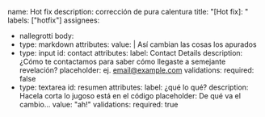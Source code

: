 name: Hot fix
description: corrección de pura calentura
title: "[Hot fix]: "
labels: ["hotfix"]
assignees:
  - nallegrotti
body:
  - type: markdown
    attributes:
      value: |
        Así cambian las cosas los apurados
  - type: input
    id: contact
    attributes:
      label: Contact Details
      description: ¿Cómo te contactamos para saber cómo llegaste a semejante revelación?
      placeholder: ej. email@example.com
    validations:
      required: false
  - type: textarea
    id: resumen
    attributes:
      label: ¿qué lo qué?
      description: Hacela corta lo jugoso está en el código
      placeholder: De qué va el cambio...
      value: "ah!"
    validations:
      required: true
